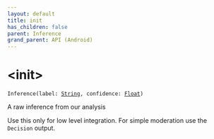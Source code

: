 ```yaml
---
layout: default
title: init
has_children: false
parent: Inference
grand_parent: API (Android)
---
```


# &lt;init&gt;

`Inference(label: `[`String`](https://kotlinlang.org/api/latest/jvm/stdlib/kotlin/-string/index.html)`, confidence: `[`Float`](https://kotlinlang.org/api/latest/jvm/stdlib/kotlin/-float/index.html)`)`

A raw inference from our analysis

Use this only for low level integration. For simple moderation use the `Decision` output.

